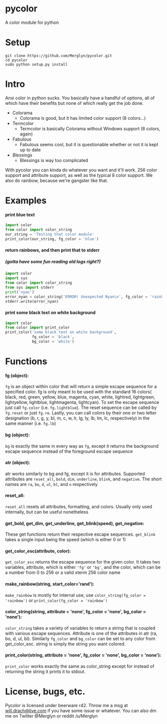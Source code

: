 pycolor
=======

A color module for python

# Setup
```
git clone https://github.com/Merglyn/pycolor.git
cd pycolor
sudo python setup.py install
```

# Intro
Ansi color in python sucks. You basically have a handful of options, all of
which have their benefits but none of which really get the job done.

* Colorama
	* Colorama is good, but it has limited color support (8 colors...)
* Termcolor
	* Termcolor is basically Colorama without Windows support (8 colors, again)
* Fabulous
	* Fabulous seems cool, but it is questionable whether or not it is kept up
	to date
* Blessings
	* Blessings is way too complicated

With pycolor you can kinda do whatever you want and it'll work. 256 color
support and attribute support, as well as the typical 8 color support. We also
do rainbow, because we're gangster like that.

# Examples
#### print blue text
```python
import color
from color import color_string
our_string = 'Testing that color module'
print_color(our_string, fg_color = 'blue')
```

#### return rainbows, and then print that to stderr

##### (gotta have some fun reading old logs right?)

```python
import color
import sys
from color import color_string
from sys import stderr
print('nyan')
error_nyan = color_string('ERROR! Unexpected Nyan\n', fg_color = 'rainbow')
stderr.write(error_nyan)
```

#### print some black text on white background

```python
import color
from color import print_color
print_color('some black text on white background',
            fg_color = 'black',
            bg_color = 'white')
```

# Functions
#### fg (object):

`fg` is an object within color that will return a simple escape sequence for 
a specified color. fg is only meant to be used with the standard 16 colors(
black, red, green, yellow, blue, magenta, cyan, white, lightred, 
lightgreen, lightyellow, lightblue, lightmagenta, lightcyan). To set the 
escape sequence just call `fg.color` (i.e. `fg.lightblue`). The reset sequence
can be called by `fg.reset` or just `fg.re`. Lastly, you can call colors by 
their one or two letter designation (b, r, g, y, bl, m, c, w, lr, lg, ly, 
lb, lm, lc, respectively) in the same manner (i.e. `fg.lb`)

#### bg (object):

`bg` is exactly the same in every way as `fg`, except it returns the
background escape sequence instead of the foreground escape sequence

#### atr (object):

atr works similarly to bg and fg, except it is for attributes. Supported
attributes are `reset_all`, `bold`, `dim`, `underline`, `blink`, and
`negative`. The short names are `ra`, `bo`, `d`, `ul`, `bl`, and `n`
respectively

#### reset_all:

`reset_all` resets all attributes, formatting, and colors. Usually only used
internally, but can be useful nonetheless

#### get_bold, get_dim, get_underline, get_blink(speed), get_negative:

These get functions return their respective escape sequences. `get_blink`
takes a single input being the speed (which is either 0 or 1)

#### get_color_esc(attribute, color):

`get_color_esc` returns the escape sequence for the given color. It takes
two variables, attribute, which is either `'fg'` or `'bg'`, and the color,
which can be a number from 0 to 256 or a valid xterm 256 color name

#### make_rainbow(string, start_color='rand'):

`make_rainbow` is mostly for internal use, use `color_string(fg_color =
'rainbow')` or `print_color(fg_color = 'rainbow')`

#### color_string(string, attribute = 'none', fg_color = 'none', bg_color = 'none'):

`color_string` takes a variety of variables to return a string that is
coupled with various escape sequences. Attribute is one of the attributes
in atr (ra, bo, d, ul, bl). Similarly `fg_color` and `bg_color` can be set to
any color from get_color_esc. string is simply the string you want colored.

#### print_color(string, attribute = 'none', fg_color = 'none', bg_color = 'none'):

`print_color` works exactly the same as color_string except for instead of
returning the string it prints it to stdout.

# License, bugs, etc.

Pycolor is licensed under beerware r42. Throw me a msg at will.drach@live.com if you have some issue or whatever. You can also dm me on Twitter @Merglyn or reddit /u/Merglyn